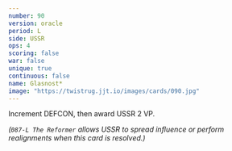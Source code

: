 ```yaml
---
number: 90
version: oracle
period: L
side: USSR
ops: 4
scoring: false
war: false
unique: true
continuous: false
name: Glasnost*
image: "https://twistrug.jjt.io/images/cards/090.jpg"
---
```

Increment DEFCON, then award USSR 2 VP.

*(`087-L The Reformer` allows USSR to spread influence or perform realignments when this card is resolved.)*
